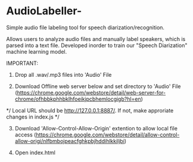 # AudioLabeller-
Simple audio file labeling tool for speech diarization/recognition. 

Allows users to analyze audio files and manually label speakers, which is parsed into a text file. Developed inorder to train our "Speech Diarization" machine learning model.  

IMPORTANT:

1. Drop all .wav/.mp3 files into 'Audio' File

2. Download Offline web server below and set directory to 'Audio' File
(https://chrome.google.com/webstore/detail/web-server-for-chrome/ofhbbkphhbklhfoeikjpcbhemlocgigb?hl=en)

*/ Local URL should be http://127.0.0.1:8887/. If not, make approriate changes in index.js */

3. Download 'Allow-Control-Allow-Origin' extention to allow local file access
(https://chrome.google.com/webstore/detail/allow-control-allow-origi/nlfbmbojpeacfghkpbjhddihlkkiljbi)

4. Open index.html
